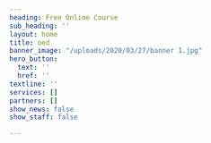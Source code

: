 ```yaml
---
heading: Free Online Course
sub_heading: ''
layout: home
title: oed
banner_image: "/uploads/2020/03/27/banner 1.jpg"
hero_button:
  text: ''
  href: ''
textline: ''
services: []
partners: []
show_news: false
show_staff: false

---
```

